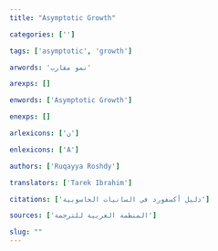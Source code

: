 ```yaml
---
title: "Asymptotic Growth"

categories: ['']

tags: ['asymptotic', 'growth']

arwords: 'نمو مقارب'

arexps: []

enwords: ['Asymptotic Growth']

enexps: []

arlexicons: ['ن']

enlexicons: ['A']

authors: ['Ruqayya Roshdy']

translators: ['Tarek Ibrahim']

citations: ['دليل أكسفورد في السانيات الحاسوبية']

sources: ['المنظمة العربية للترجمة']

slug: ""
---
```

